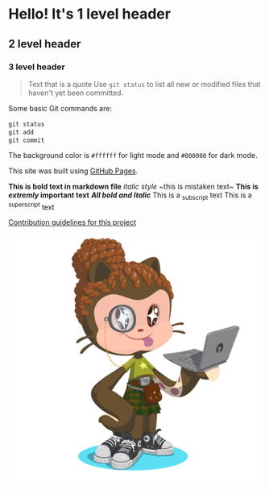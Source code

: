 # Hello! It's 1 level header
## 2 level header
### 3 level header
> Text that is a quote
Use `git status` to list all new or modified files that haven't yet been committed.

Some basic Git commands are:
```
git status
git add
git commit
```

The background color is `#ffffff` for light mode and `#000000` for dark mode.


This site was built using [GitHub Pages](https://pages.github.com/).


**This is bold text in markdown file**
_italic style_
~this is mistaken text~
**This is _extremly_ important text**
***All bold and Italic***
This is a <sub>subscript</sub> text
This is a <sup>superscript</sup> text

[Contribution guidelines for this project](docs/contributing.md)

![Screenshot of a comment on a GitHub issue showing an image, added in the Markdown, of an Octocat smiling and raising a tentacle.](octocat-1699865051762.png)
